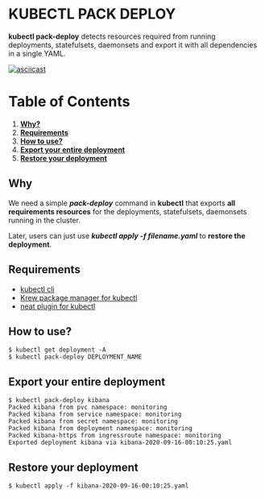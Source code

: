 # KUBECTL PACK DEPLOY
**kubectl pack-deploy** detects resources required from running deployments, statefulsets, daemonsets and export it with all dependencies in a single YAML.

[![asciicast](https://asciinema.org/a/7kHH3cfZtumzwY4BGNZHkqPAX.svg)](https://asciinema.org/a/7kHH3cfZtumzwY4BGNZHkqPAX)

# Table of Contents
1. [**Why?**](#why)
2. [**Requirements**](#requirements)
3. [**How to use?**](#how-to-use)
4. [**Export your entire deployment**](#export-your-entire-deployment)
5. [**Restore your deployment**](#restore-your-deployment)

## **Why**
We need a simple ***pack-deploy*** command in **kubectl** that exports **all requirements resources** for the deployments, statefulsets, daemonsets running in the cluster.  

Later, users can just use ***kubectl apply -f filename.yaml*** to **restore the deployment**.

## **Requirements**  
- [kubectl cli](https://github.com/kubernetes/kubectl)  
- [Krew package manager for kubectl](https://github.com/kubernetes-sigs/krew)      
- [neat plugin for kubectl](https://github.com/itaysk/kubectl-neat)  

## **How to use?**
  ```
  $ kubectl get deployment -A
  $ kubectl pack-deploy DEPLOYMENT_NAME
  ```
  
## **Export your entire deployment**  
  ```
  $ kubectl pack-deploy kibana
  Packed kibana from pvc namespace: monitoring  
  Packed kibana from service namespace: monitoring  
  Packed kibana from secret namespace: monitoring  
  Packed kibana from deployment namespace: monitoring  
  Packed kibana-https from ingressroute namespace: monitoring  
  Exported deployment kibana via kibana-2020-09-16-00:10:25.yaml
  ```

## **Restore your deployment**
  ```
  $ kubectl apply -f kibana-2020-09-16-00:10:25.yaml
  ```
